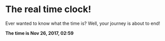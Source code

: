 # The real time clock!

Ever wanted to know what the time is? Well, your journey is about to end!

**The time is Nov 26, 2017, 02:59**